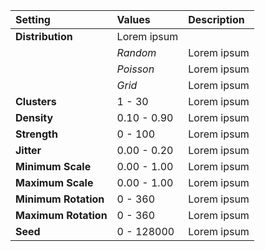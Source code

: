 | Setting              | Values      | Description |
| :------------------- | :---------- | :---------- |
| **Distribution**     | Lorem ipsum |
|                      | *Random*    | Lorem ipsum |
|                      | *Poisson*   | Lorem ipsum |
|                      | *Grid*      | Lorem ipsum |
| **Clusters**         | 1 - 30      | Lorem ipsum |
| **Density**          | 0.10 - 0.90 | Lorem ipsum |
| **Strength**         | 0 - 100     | Lorem ipsum |
| **Jitter**           | 0.00 - 0.20 | Lorem ipsum |
| **Minimum Scale**    | 0.00 - 1.00 | Lorem ipsum |
| **Maximum Scale**    | 0.00 - 1.00 | Lorem ipsum |
| **Minimum Rotation** | 0 - 360     | Lorem ipsum |
| **Maximum Rotation** | 0 - 360     | Lorem ipsum |
| **Seed**             | 0 - 128000  | Lorem ipsum |
